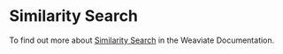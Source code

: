 # Similarity Search

To find out more about [Similarity Search](https://weaviate.io/developers/weaviate/search/similarity) in the Weaviate Documentation.

